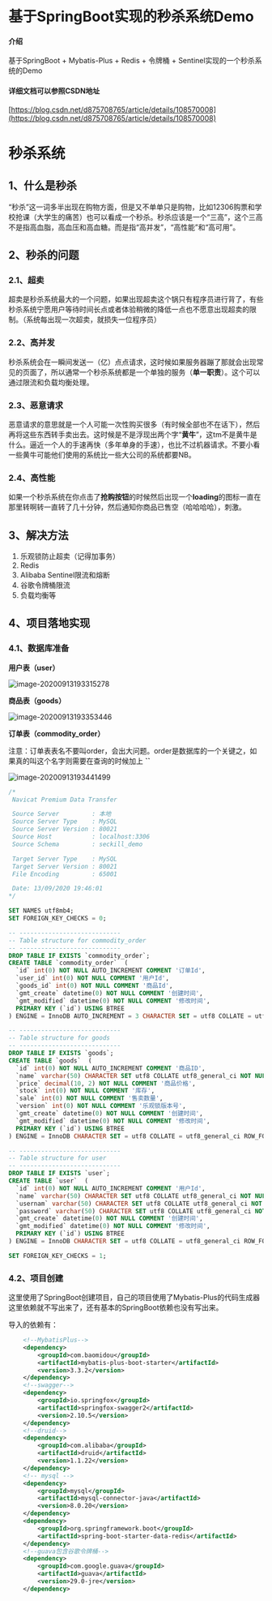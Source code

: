 # 基于SpringBoot实现的秒杀系统Demo

#### 介绍
基于SpringBoot + Mybatis-Plus + Redis + 令牌桶 + Sentinel实现的一个秒杀系统的Demo

#### 详细文档可以参照CSDN地址
[https://blog.csdn.net/d875708765/article/details/108570008](https://blog.csdn.net/d875708765/article/details/108570008)

# 秒杀系统

## 1、什么是秒杀

“秒杀”这一词多半出现在购物方面，但是又不单单只是购物，比如12306购票和学校抢课（大学生的痛苦）也可以看成一个秒杀。秒杀应该是一个“三高”，这个三高不是指高血脂，高血压和高血糖。而是指“高并发”，“高性能”和“高可用”。

## 2、秒杀的问题

### 2.1、超卖

超卖是秒杀系统最大的一个问题，如果出现超卖这个锅只有程序员进行背了，有些秒杀系统宁愿用户等待时间长点或者体验稍微的降低一点也不愿意出现超卖的限制。（系统每出现一次超卖，就损失一位程序员）

### 2.2、高并发

秒杀系统会在一瞬间发送一（亿）点点请求，这时候如果服务器蹦了那就会出现常见的页面了，所以通常一个秒杀系统都是一个单独的服务（**单一职责**）。这个可以通过限流和负载均衡处理。

### 2.3、恶意请求

恶意请求的意思就是一个人可能一次性购买很多（有时候全部也不在话下），然后再将这些东西转手卖出去。这时候是不是浮现出两个字“**黄牛**”，这tm不是黄牛是什么。逼近一个人的手速再快（多年单身的手速），也比不过机器请求。不要小看一些黄牛可能他们使用的系统比一些大公司的系统都要NB。

### 2.4、高性能

如果一个秒杀系统在你点击了**抢购按钮**的时候然后出现一个**loading**的图标一直在那里转啊转一直转了几十分钟，然后通知你商品已售空（哈哈哈哈），刺激。

## 3、解决方法

1. 乐观锁防止超卖（记得加事务）
2. Redis
3. Alibaba Sentinel限流和熔断
4. 谷歌令牌桶限流
5. 负载均衡等

## 4、项目落地实现

### 4.1、数据库准备

**用户表（user）**

![image-20200913193315278](http://dd.ddandang.top/typora/image/image-20200913193315278.png)

**商品表（goods）**

![image-20200913193353446](http://dd.ddandang.top/typora/image/image-20200913193353446.png)

**订单表（commodity_order）**

注意：订单表表名不要叫order，会出大问题。order是数据库的一个关键之，如果真的叫这个名字则需要在查询的时候加上       **``**



![image-20200913193441499](http://dd.ddandang.top/typora/image/image-20200913193441499.png)

```sql
/*
 Navicat Premium Data Transfer

 Source Server         : 本地
 Source Server Type    : MySQL
 Source Server Version : 80021
 Source Host           : localhost:3306
 Source Schema         : seckill_demo

 Target Server Type    : MySQL
 Target Server Version : 80021
 File Encoding         : 65001

 Date: 13/09/2020 19:46:01
*/

SET NAMES utf8mb4;
SET FOREIGN_KEY_CHECKS = 0;

-- ----------------------------
-- Table structure for commodity_order
-- ----------------------------
DROP TABLE IF EXISTS `commodity_order`;
CREATE TABLE `commodity_order`  (
  `id` int(0) NOT NULL AUTO_INCREMENT COMMENT '订单Id',
  `user_id` int(0) NOT NULL COMMENT '用户Id',
  `goods_id` int(0) NOT NULL COMMENT '商品Id',
  `gmt_create` datetime(0) NOT NULL COMMENT '创建时间',
  `gmt_modified` datetime(0) NOT NULL COMMENT '修改时间',
  PRIMARY KEY (`id`) USING BTREE
) ENGINE = InnoDB AUTO_INCREMENT = 3 CHARACTER SET = utf8 COLLATE = utf8_general_ci ROW_FORMAT = Dynamic;

-- ----------------------------
-- Table structure for goods
-- ----------------------------
DROP TABLE IF EXISTS `goods`;
CREATE TABLE `goods`  (
  `id` int(0) NOT NULL AUTO_INCREMENT COMMENT '商品ID',
  `name` varchar(50) CHARACTER SET utf8 COLLATE utf8_general_ci NOT NULL COMMENT '商品名',
  `price` decimal(10, 2) NOT NULL COMMENT '商品价格',
  `stock` int(0) NOT NULL COMMENT '库存',
  `sale` int(0) NOT NULL COMMENT '售卖数量',
  `version` int(0) NOT NULL COMMENT '乐观锁版本号',
  `gmt_create` datetime(0) NOT NULL COMMENT '创建时间',
  `gmt_modified` datetime(0) NOT NULL COMMENT '修改时间',
  PRIMARY KEY (`id`) USING BTREE
) ENGINE = InnoDB CHARACTER SET = utf8 COLLATE = utf8_general_ci ROW_FORMAT = Dynamic;

-- ----------------------------
-- Table structure for user
-- ----------------------------
DROP TABLE IF EXISTS `user`;
CREATE TABLE `user`  (
  `id` int(0) NOT NULL AUTO_INCREMENT COMMENT '用户Id',
  `name` varchar(50) CHARACTER SET utf8 COLLATE utf8_general_ci NOT NULL COMMENT '姓名',
  `usernam` varchar(50) CHARACTER SET utf8 COLLATE utf8_general_ci NOT NULL COMMENT '用户名',
  `password` varchar(50) CHARACTER SET utf8 COLLATE utf8_general_ci NOT NULL COMMENT '密码',
  `gmt_create` datetime(0) NOT NULL COMMENT '创建时间',
  `gmt_modified` datetime(0) NOT NULL COMMENT '修改时间',
  PRIMARY KEY (`id`) USING BTREE
) ENGINE = InnoDB CHARACTER SET = utf8 COLLATE = utf8_general_ci ROW_FORMAT = Dynamic;

SET FOREIGN_KEY_CHECKS = 1;
```



### 4.2、项目创建

这里使用了SpringBoot创建项目，自己的项目使用了Mybatis-Plus的代码生成器这里依赖就不写出来了，还有基本的SpringBoot依赖也没有写出来。

导入的依赖有：

```xml
    <!--MybatisPlus-->
    <dependency>
        <groupId>com.baomidou</groupId>
        <artifactId>mybatis-plus-boot-starter</artifactId>
        <version>3.3.2</version>
    </dependency>
    <!--swagger-->
    <dependency>
        <groupId>io.springfox</groupId>
        <artifactId>springfox-swagger2</artifactId>
        <version>2.10.5</version>
    </dependency>
    <!--druid-->
    <dependency>
        <groupId>com.alibaba</groupId>
        <artifactId>druid</artifactId>
        <version>1.1.22</version>
    </dependency>
    <!-- mysql -->
    <dependency>
        <groupId>mysql</groupId>
        <artifactId>mysql-connector-java</artifactId>
        <version>8.0.20</version>
    </dependency>
    <dependency>
        <groupId>org.springframework.boot</groupId>
        <artifactId>spring-boot-starter-data-redis</artifactId>
    </dependency>
    <!--guava包含谷歌令牌桶-->
    <dependency>
        <groupId>com.google.guava</groupId>
        <artifactId>guava</artifactId>
        <version>29.0-jre</version>
    </dependency>
```


